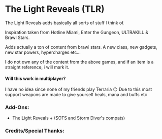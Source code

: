 # The Light Reveals (TLR)
The Light Reveals adds basically all sorts of stuff I think of.

Inspiration taken from Hotline Miami, Enter the Gungeon, ULTRAKILL & Brawl Stars.

Adds actually a ton of content from brawl stars. A new class, new gadgets, new star powers, hypercharges etc...

I do not own any of the content from the above games, and if an item is a straight reference, i will mark it.

#### Will this work in multiplayer?
I have no idea since none of my friends play Terraria 😔
Due to this most support weapons are made to give yourself heals, mana and buffs etc
### Add-Ons:
- The Light Reveals + (SOTS and Storm Diver's compats)
### Credits/Special Thanks: